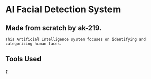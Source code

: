 # AI Facial Detection System
## Made from scratch by ak-219.

```
This Artificial Intelligence system focuses on identifying and categorizing human faces.
```

## Tools Used
##### 1. 